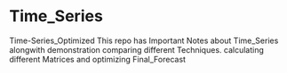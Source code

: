 # Time_Series
Time-Series_Optimized
This repo has Important Notes about Time_Series alongwith demonstration comparing different Techniques.
calculating different Matrices and optimizing Final_Forecast
